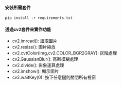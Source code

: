 #### 安裝所需套件
`pip install -r requirements.txt`

#### 透過cv2套件來實作功能
- cv2.imread(): 讀取圖片
- cv2.resize():  圖片縮放
- cv2.cvtColor(img,cv2.COLOR_BGR2GRAY): 灰階處理
- cv2.GaussianBlur():  高斯模糊處理
- cv2.divide():  影象運算處理
- cv2.imshow():  顯示圖片
- cv2.waitKey(0):  按下任意鍵則關閉所有視窗
